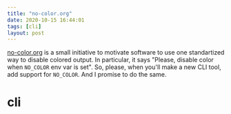 ```yaml
---
title: "no-color.org"
date: 2020-10-15 16:44:01
tags: [cli]
layout: post
---
```


[no-color.org](https://no-color.org/) is a small initiative to motivate software to use one standartized way to disable colored output. In particular, it says "Please, disable color when `NO_COLOR` env var is set". So, please, when you'll make a new CLI tool, add support for `NO_COLOR`. And I promise to do the same.

# cli
